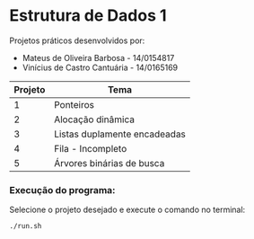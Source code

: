 # Estrutura de Dados 1
Projetos práticos desenvolvidos por:
  * Mateus de Oliveira Barbosa - 14/0154817
  * Vinícius de Castro Cantuária - 14/0165169

Projeto | Tema
-- | --
1 | Ponteiros
2 | Alocação dinâmica
3 | Listas duplamente encadeadas
4 | Fila - Incompleto
5 | Árvores binárias de busca
 
### Execução do programa:
Selecione o projeto desejado e execute o comando no terminal:
 ```
 ./run.sh
